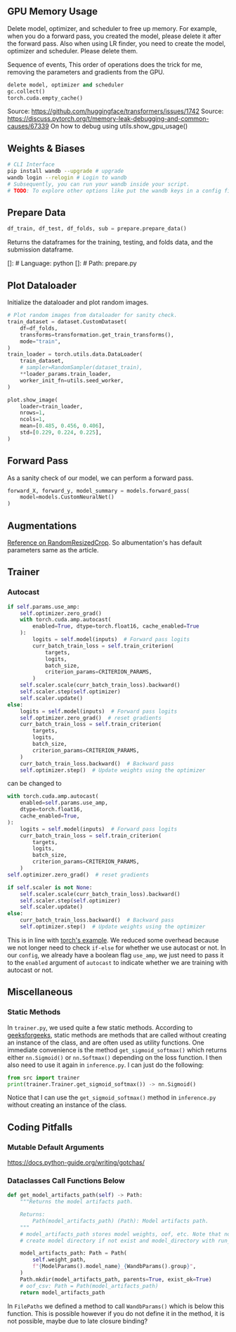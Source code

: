 ## GPU Memory Usage

Delete model, optimizer, and scheduler to free up memory. For example, when you do a forward pass, you created the model, please delete it after the forward pass. Also when using LR finder, you need to create the model, optimizer and scheduler. Please delete them.

Sequence of events, This order of operations does the trick for me, removing the parameters and gradients from the GPU.

```python
delete model, optimizer and scheduler
gc.collect()
torch.cuda.empty_cache()
```

Source: https://github.com/huggingface/transformers/issues/1742
Source: https://discuss.pytorch.org/t/memory-leak-debugging-and-common-causes/67339 On how to debug using utils.show_gpu_usage()

## Weights & Biases

```bash
# CLI Interface
pip install wandb --upgrade # upgrade
wandb login --relogin # Login to wandb
# Subsequently, you can run your wandb inside your script.
# TODO: To explore other options like put the wandb keys in a config file.
```


## Prepare Data

```python
df_train, df_test, df_folds, sub = prepare.prepare_data()
```
Returns the dataframes for the training, testing, and folds data, and the submission dataframe.

[]: # Language: python
[]: # Path: prepare.py


## Plot Dataloader

Initialize the dataloader and plot random images.

```python
# Plot random images from dataloader for sanity check.
train_dataset = dataset.CustomDataset(
    df=df_folds,
    transforms=transformation.get_train_transforms(),
    mode="train",
)
train_loader = torch.utils.data.DataLoader(
    train_dataset,
    # sampler=RandomSampler(dataset_train),
    **loader_params.train_loader,
    worker_init_fn=utils.seed_worker,
)

plot.show_image(
    loader=train_loader,
    nrows=1,
    ncols=1,
    mean=[0.485, 0.456, 0.406],
    std=[0.229, 0.224, 0.225],
)
```

## Forward Pass

As a sanity check of our model, we can perform a forward pass.

```python
forward_X, forward_y, model_summary = models.forward_pass(
    model=models.CustomNeuralNet()
)
```

## Augmentations

[Reference on RandomResizedCrop](https://machinelearningmastery.com/best-practices-for-preparing-and-augmenting-image-data-for-convolutional-neural-networks/). So albumentation's has default parameters same as the article.


## Trainer

### Autocast

```python
if self.params.use_amp:
    self.optimizer.zero_grad()
    with torch.cuda.amp.autocast(
        enabled=True, dtype=torch.float16, cache_enabled=True
    ):
        logits = self.model(inputs)  # Forward pass logits
        curr_batch_train_loss = self.train_criterion(
            targets,
            logits,
            batch_size,
            criterion_params=CRITERION_PARAMS,
        )
    self.scaler.scale(curr_batch_train_loss).backward()
    self.scaler.step(self.optimizer)
    self.scaler.update()
else:
    logits = self.model(inputs)  # Forward pass logits
    self.optimizer.zero_grad()  # reset gradients
    curr_batch_train_loss = self.train_criterion(
        targets,
        logits,
        batch_size,
        criterion_params=CRITERION_PARAMS,
    )
    curr_batch_train_loss.backward()  # Backward pass
    self.optimizer.step()  # Update weights using the optimizer
```
can be changed to 

```python
with torch.cuda.amp.autocast(
    enabled=self.params.use_amp,
    dtype=torch.float16,
    cache_enabled=True,
):
    logits = self.model(inputs)  # Forward pass logits
    curr_batch_train_loss = self.train_criterion(
        targets,
        logits,
        batch_size,
        criterion_params=CRITERION_PARAMS,
    )
self.optimizer.zero_grad()  # reset gradients

if self.scaler is not None:
    self.scaler.scale(curr_batch_train_loss).backward()
    self.scaler.step(self.optimizer)
    self.scaler.update()
else:
    curr_batch_train_loss.backward()  # Backward pass
    self.optimizer.step()  # Update weights using the optimizer
```

This is in line with [torch's example](https://github.com/pytorch/vision/blob/main/references/classification/train.py). We reduced some overhead because we not longer need to check `if-else` for whether we use autocast or not. In our `config`, we already have a boolean flag `use_amp`, we just need to pass it to the `enabled` argument of `autocast` to indicate whether we are training with autocast or not.

## Miscellaneous

### Static Methods

In `trainer.py`, we used quite a few static methods. According to [geeksforgeeks](https://www.geeksforgeeks.org/class-method-vs-static-method-python/), static methods are methods that are called without creating an instance of the class, and are often used as utility functions. One immediate convenience is the method `get_sigmoid_softmax()` which returns either `nn.Sigmoid()` or `nn.Softmax()` depending on the loss function. I then also need to use it again in `inference.py`. I can just do the following:

```python
from src import trainer
print(trainer.Trainer.get_sigmoid_softmax()) -> nn.Sigmoid()
```

Notice that I can use the `get_sigmoid_softmax()` method in `inference.py` without creating an instance of the class.


## Coding Pitfalls

### Mutable Default Arguments

https://docs.python-guide.org/writing/gotchas/

### Dataclasses Call Functions Below

```python
def get_model_artifacts_path(self) -> Path:
    """Returns the model artifacts path.

    Returns:
        Path(model_artifacts_path) (Path): Model artifacts path.
    """
    # model_artifacts_path stores model weights, oof, etc. Note that now the model save path has wandb_run's group id appended for me to easily recover which run corresponds to which model.
    # create model directory if not exist and model_directory with run_id to identify easily.

    model_artifacts_path: Path = Path(
        self.weight_path,
        f"{ModelParams().model_name}_{WandbParams().group}",
    )
    Path.mkdir(model_artifacts_path, parents=True, exist_ok=True)
    # oof_csv: Path = Path(model_artifacts_path)
    return model_artifacts_path
```
In `FilePaths` we defined a method to call `WandbParams()` which is below this function. This is possible however if you do not define it in the method, it is not possible, maybe due to late closure binding?